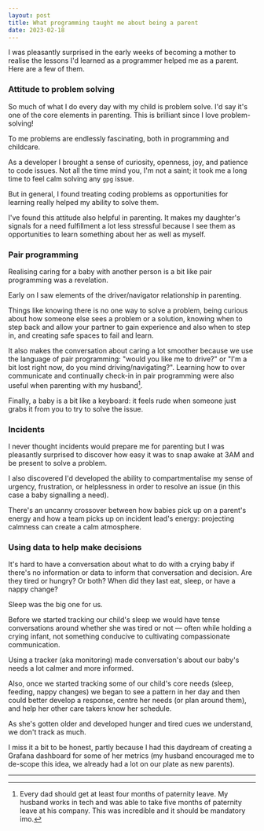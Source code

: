 ```yaml
---
layout: post
title: What programming taught me about being a parent
date: 2023-02-18
---
```


I was pleasantly surprised in the early weeks of becoming a mother to realise the lessons I'd learned as a programmer helped me as a parent. Here are a few of them.

### Attitude to problem solving

So much of what I do every day with my child is problem solve. I'd say it's one of the core elements in parenting. This is brilliant since I love problem-solving!

To me problems are endlessly fascinating, both in programming and childcare. 

As a developer I brought a sense of curiosity, openness, joy, and patience to code issues. Not all the time mind you, I'm not a saint; it took me a long time to feel calm solving any `gpg` issue. 

But in general, I found treating coding problems as opportunities for learning really helped my ability to solve them.

I've found this attitude also helpful in parenting. It makes my daughter's signals for a need fulfillment a lot less stressful because I see them as opportunities to learn something about her as well as myself.

### Pair programming

Realising caring for a baby with another person is a bit like pair programming was a revelation. 

Early on I saw elements of the driver/navigator relationship in parenting. 

Things like knowing there is no one way to solve a problem, being curious about how someone else sees a problem or a solution, knowing when to step back and allow your partner to gain experience and also when to step in, and creating safe spaces to fail and learn.

It also makes the conversation about caring a lot smoother because we use the language of pair programming: "would you like me to drive?" or "I'm a bit lost right now, do you mind driving/navigating?". Learning how to over communicate and continually check-in in pair programming were also useful when parenting with my husband[^1].

Finally, a baby is a bit like a keyboard: it feels rude when someone just grabs it from you to try to solve the issue.

### Incidents

I never thought incidents would prepare me for parenting but I was pleasantly surprised to discover how easy it was to snap awake at 3AM and be present to solve a problem. 

I also discovered I'd developed the ability to compartmentalise my sense of urgency, frustration, or helplessness in order to resolve an issue (in this case a baby signalling a need). 

There's an uncanny crossover between how babies pick up on a parent's energy and how a team picks up on incident lead's energy: projecting calmness can create a calm atmosphere.

### Using data to help make decisions

It's hard to have a conversation about what to do with a crying baby if there's no information or data to inform that conversation and decision. Are they tired or hungry? Or both? When did they last eat, sleep, or have a nappy change?

Sleep was the big one for us. 

Before we started tracking our child's sleep we would have tense conversations around whether she was tired or not –– often while holding a crying infant, not something conducive to cultivating compassionate communication. 

Using a tracker (aka monitoring) made conversation's about our baby's needs a lot calmer and more informed.

Also, once we started tracking some of our child's core needs (sleep, feeding, nappy changes) we began to see a pattern in her day and then could better develop a response, centre her needs (or plan around them), and help her other care takers know her schedule.

As she's gotten older and developed hunger and tired cues we understand, we don't track as much. 

I miss it a bit to be honest, partly because I had this daydream of creating a Grafana dashboard for some of her metrics (my husband encouraged me to de-scope this idea, we already had a lot on our plate as new parents).

--------

[^1]: Every dad should get at least four months of paternity leave. My husband works in tech and was able to take five months of paternity leave at his company. This was incredible and it should be mandatory imo.